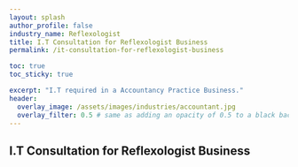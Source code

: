 ```yaml
---
layout: splash 
author_profile: false 
industry_name: Reflexologist
title: I.T Consultation for Reflexologist Business
permalink: /it-consultation-for-reflexologist-business

toc: true
toc_sticky: true

excerpt: "I.T required in a Accountancy Practice Business."
header:
  overlay_image: /assets/images/industries/accountant.jpg
  overlay_filter: 0.5 # same as adding an opacity of 0.5 to a black background
---
```


## I.T Consultation for Reflexologist Business